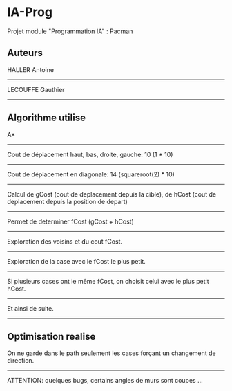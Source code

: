 # IA-Prog
Projet module "Programmation IA" : Pacman

## Auteurs
HALLER Antoine
***
LECOUFFE Gauthier
***
## Algorithme utilise
A*
***
Cout de déplacement haut, bas, droite, gauche: 10 (1 * 10)
***
Cout de déplacement en diagonale: 14 (squareroot(2) * 10)
***
Calcul de gCost (cout de deplacement depuis la cible), de hCost (cout de deplacement depuis la position de depart)
***
Permet de determiner fCost (gCost + hCost)
***
Exploration des voisins et du cout fCost.
***
Exploration de la case avec le fCost le plus petit.
***
Si plusieurs cases ont le même fCost, on choisit celui avec le plus petit hCost.
***
Et ainsi de suite.
***

## Optimisation realise
On ne garde dans le path seulement les cases forçant un changement de direction.
***
ATTENTION: quelques bugs, certains angles de murs sont coupes ...
